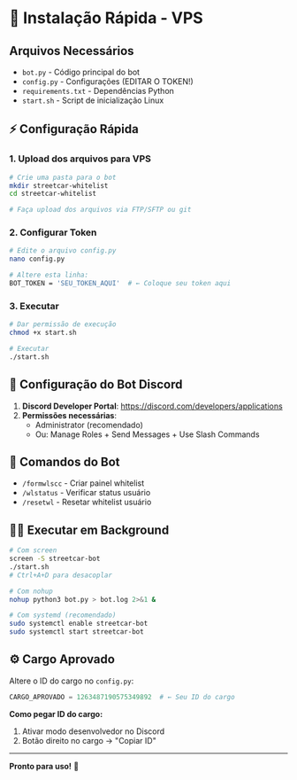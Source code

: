# 🚀 Instalação Rápida - VPS

## Arquivos Necessários
- `bot.py` - Código principal do bot
- `config.py` - Configurações (EDITAR O TOKEN!)
- `requirements.txt` - Dependências Python
- `start.sh` - Script de inicialização Linux

## ⚡ Configuração Rápida

### 1. Upload dos arquivos para VPS
```bash
# Crie uma pasta para o bot
mkdir streetcar-whitelist
cd streetcar-whitelist

# Faça upload dos arquivos via FTP/SFTP ou git
```

### 2. Configurar Token
```bash
# Edite o arquivo config.py
nano config.py

# Altere esta linha:
BOT_TOKEN = 'SEU_TOKEN_AQUI'  # ← Coloque seu token aqui
```

### 3. Executar
```bash
# Dar permissão de execução
chmod +x start.sh

# Executar
./start.sh
```

## 🔧 Configuração do Bot Discord

1. **Discord Developer Portal**: https://discord.com/developers/applications
2. **Permissões necessárias**:
   - Administrator (recomendado)
   - Ou: Manage Roles + Send Messages + Use Slash Commands

## 📝 Comandos do Bot

- `/formwlscc` - Criar painel whitelist
- `/wlstatus` - Verificar status usuário  
- `/resetwl` - Resetar whitelist usuário

## 🏃‍♂️ Executar em Background

```bash
# Com screen
screen -S streetcar-bot
./start.sh
# Ctrl+A+D para desacoplar

# Com nohup
nohup python3 bot.py > bot.log 2>&1 &

# Com systemd (recomendado)
sudo systemctl enable streetcar-bot
sudo systemctl start streetcar-bot
```

## ⚙️ Cargo Aprovado

Altere o ID do cargo no `config.py`:
```python
CARGO_APROVADO = 1263487190575349892  # ← Seu ID do cargo
```

**Como pegar ID do cargo:**
1. Ativar modo desenvolvedor no Discord
2. Botão direito no cargo → "Copiar ID"

---
**Pronto para uso!** 🎯 